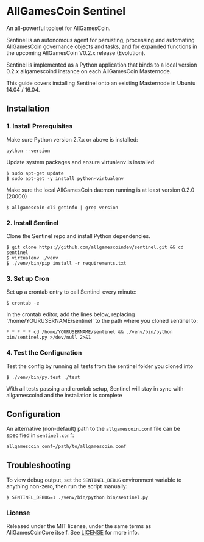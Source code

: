 # AllGamesCoin Sentinel

An all-powerful toolset for AllGamesCoin.

Sentinel is an autonomous agent for persisting, processing and automating AllGamesCoin governance objects and tasks, and for expanded functions in the upcoming AllGamesCoin V0.2.x release (Evolution).

Sentinel is implemented as a Python application that binds to a local version 0.2.x allgamescoind instance on each AllGamesCoin Masternode.

This guide covers installing Sentinel onto an existing Masternode in Ubuntu 14.04 / 16.04.

## Installation

### 1. Install Prerequisites

Make sure Python version 2.7.x or above is installed:

    python --version

Update system packages and ensure virtualenv is installed:

    $ sudo apt-get update
    $ sudo apt-get -y install python-virtualenv

Make sure the local AllGamesCoin daemon running is at least version 0.2.0 (20000)

    $ allgamescoin-cli getinfo | grep version

### 2. Install Sentinel

Clone the Sentinel repo and install Python dependencies.

    $ git clone https://github.com/allgamescoindev/sentinel.git && cd sentinel
    $ virtualenv ./venv
    $ ./venv/bin/pip install -r requirements.txt

### 3. Set up Cron

Set up a crontab entry to call Sentinel every minute:

    $ crontab -e

In the crontab editor, add the lines below, replacing '/home/YOURUSERNAME/sentinel' to the path where you cloned sentinel to:

    * * * * * cd /home/YOURUSERNAME/sentinel && ./venv/bin/python bin/sentinel.py >/dev/null 2>&1

### 4. Test the Configuration

Test the config by running all tests from the sentinel folder you cloned into

    $ ./venv/bin/py.test ./test

With all tests passing and crontab setup, Sentinel will stay in sync with allgamescoind and the installation is complete

## Configuration

An alternative (non-default) path to the `allgamescoin.conf` file can be specified in `sentinel.conf`:

    allgamescoin_conf=/path/to/allgamescoin.conf

## Troubleshooting

To view debug output, set the `SENTINEL_DEBUG` environment variable to anything non-zero, then run the script manually:

    $ SENTINEL_DEBUG=1 ./venv/bin/python bin/sentinel.py

### License

Released under the MIT license, under the same terms as AllGamesCoinCore itself. See [LICENSE](LICENSE) for more info.
